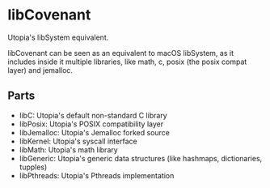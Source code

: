# libCovenant

Utopia's libSystem equivalent.

libCovenant can be seen as an equivalent to macOS libSystem, as it includes inside it multiple libraries, like math, c, posix (the posix compat layer) and jemalloc.

## Parts

- libC: Utopia's default non-standard C library
- libPosix: Utopia's POSIX compatibility layer
- libJemalloc: Utopia's Jemalloc forked source
- libKernel: Utopia's syscall interface
- libMath: Utopia's math library
- libGeneric: Utopia's generic data structures (like hashmaps, dictionaries, tupples)
- libPthreads: Utopia's Pthreads implementation
